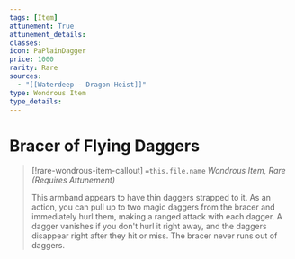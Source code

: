 ```yaml
---
tags: [Item]
attunement: True
attunement_details: 
classes: 
icon: PaPlainDagger
price: 1000
rarity: Rare
sources:
  - "[[Waterdeep - Dragon Heist]]"
type: Wondrous Item
type_details: 
---
```

# Bracer of Flying Daggers
>[!rare-wondrous-item-callout] `=this.file.name`
>*Wondrous Item, Rare (Requires Attunement)*
>
>This armband appears to have thin daggers strapped to it. As an action, you can pull up to two magic daggers from the bracer and immediately hurl them, making a ranged attack with each dagger. A dagger vanishes if you don't hurl it right away, and the daggers disappear right after they hit or miss. The bracer never runs out of daggers.
>
>
